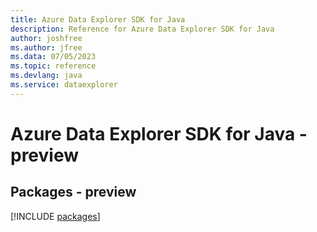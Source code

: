 ```yaml
---
title: Azure Data Explorer SDK for Java
description: Reference for Azure Data Explorer SDK for Java
author: joshfree
ms.author: jfree
ms.data: 07/05/2023
ms.topic: reference
ms.devlang: java
ms.service: dataexplorer
---
```

# Azure Data Explorer SDK for Java - preview
## Packages - preview
[!INCLUDE [packages](data-explorer-index.md)]